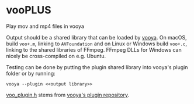 # vooPLUS
Play mov and mp4 files in vooya

Output should be a shared library that can be loaded by [vooya](http://www.offminor.de). On macOS, build `voo+.m`, linking to `AVFoundation` and on Linux or Windows build `voo+.c`, linking to the shared libraries of FFmpeg. FFmpeg DLLs for Windows can nicely be cross-compiled on e.g. Ubuntu.

Testing can be done by putting the plugin shared library into vooya's plugin folder or by running:
```
vooya --plugin <<output library>>
```

[voo_plugin.h](voo_plugin.g) stems from [vooya's plugin repository](https://github.com/arionik/vooya-Plugin-API).
